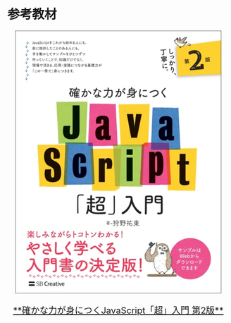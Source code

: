 # 参考教材

<a href="https://www.sbcr.jp/product/4815601577">
  <div align="center">
    <img src="./images/front-cover.jpg">
    <p style="font-size: 20px;">**確かな力が身につくJavaScript「超」入門 第2版**</p>
  </div>
</a>